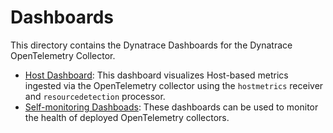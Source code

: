 # Dashboards

This directory contains the Dynatrace Dashboards for the Dynatrace OpenTelemetry Collector.

- [Host Dashboard](Host%20Dashboard.md): This dashboard visualizes Host-based metrics ingested via the OpenTelemetry collector using the `hostmetrics` receiver and `resourcedetection` processor.
- [Self-monitoring Dashboads](Self-monitoring%20Dashboards.md): These dashboards can be used to monitor the health of deployed OpenTelemetry collectors. 
